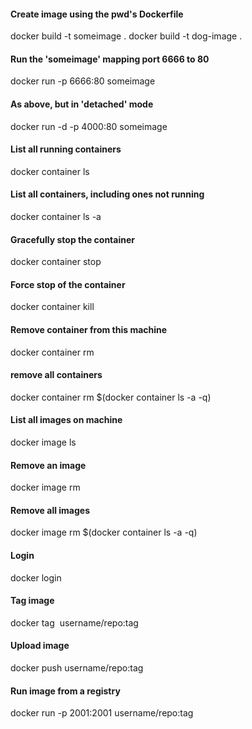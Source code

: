 #### Create image using the pwd's Dockerfile #### 
docker build -t someimage . 
docker build -t dog-image .

#### Run the 'someimage' mapping port 6666 to 80 #### 
docker run -p 6666:80 someimage

#### As above, but in 'detached' mode #### 
docker run -d -p 4000:80 someimage

#### List all running containers #### 
docker container ls

#### List all containers, including ones not running #### 
docker container ls -a

#### Gracefully stop the container #### 
docker container stop <containerid>

#### Force stop of the container #### 
docker container kill <containerid>

#### Remove container from this machine #### 
docker container rm <containerid>

#### remove all containers #### 
docker container rm $(docker container ls -a -q)

#### List all images on machine #### 
docker image ls

#### Remove an image #### 
docker image rm <image id>

#### Remove all images #### 
docker image rm $(docker container ls -a -q)

#### Login #### 
docker login

#### Tag image #### 
docker tag <image> username/repo:tag

#### Upload image #### 
docker push username/repo:tag

#### Run image from a registry #### 
docker run -p 2001:2001 username/repo:tag

